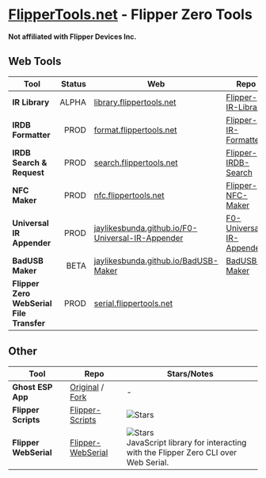 # [FlipperTools.net](https://flippertools.net) - Flipper Zero Tools
**Not affiliated with Flipper Devices Inc.**
## Web Tools
| **Tool**                             | **Status** | **Web**                                                                                                          | **Repo**                                                                                               | **Stars**                                                                                                                            |
|--------------------------------------|-----------:|------------------------------------------------------------------------------------------------------------------|--------------------------------------------------------------------------------------------------------|--------------------------------------------------------------------------------------------------------------------------------------|
| **IR Library**                      | ALPHA      | [library.flippertools.net](https://library.flippertools.net)                                                     | [Flipper-IR-Library](https://github.com/jaylikesbunda/Flipper-IR-Library)                              | ![Stars](https://img.shields.io/github/stars/jaylikesbunda/Flipper-IR-Library?style=flat-square)                                    |
| **IRDB Formatter**                  | PROD       | [format.flippertools.net](https://format.flippertools.net)                                                       | [Flipper-IR-Formatter](https://github.com/jaylikesbunda/Flipper-IR-Formatter)                          | ![Stars](https://img.shields.io/github/stars/jaylikesbunda/Flipper-IR-Formatter?style=flat-square)                                  |
| **IRDB Search & Request**           | PROD       | [search.flippertools.net](https://search.flippertools.net)                                                       | [Flipper-IRDB-Search](https://github.com/jaylikesbunda/Flipper-IRDB-Search)                            | ![Stars](https://img.shields.io/github/stars/jaylikesbunda/Flipper-IRDB-Search?style=flat-square)                                   |
| **NFC Maker**                       | PROD       | [nfc.flippertools.net](https://nfc.flippertools.net)                                                             | [Flipper-NFC-Maker](https://github.com/jaylikesbunda/Flipper-NFC-Maker)                                | ![Stars](https://img.shields.io/github/stars/jaylikesbunda/Flipper-NFC-Maker?style=flat-square)                                     |
| **Universal IR Appender**           | PROD       | [jaylikesbunda.github.io/F0-Universal-IR-Appender](https://jaylikesbunda.github.io/F0-Universal-IR-Appender/)    | [F0-Universal-IR-Appender](https://github.com/jaylikesbunda/F0-Universal-IR-Appender)                  | ![Stars](https://img.shields.io/github/stars/jaylikesbunda/F0-Universal-IR-Appender?style=flat-square)                              |
| **BadUSB Maker**                    | BETA       | [jaylikesbunda.github.io/BadUSB-Maker](https://jaylikesbunda.github.io/BadUSB-Maker/)                            | [BadUSB-Maker](https://github.com/jaylikesbunda/BadUSB-Maker)                                          | ![Stars](https://img.shields.io/github/stars/jaylikesbunda/BadUSB-Maker?style=flat-square)                                          |
| **Flipper Zero WebSerial File Transfer** | PROD       | [serial.flippertools.net](https://serial.flippertools.net)                                                   |          |                        |                      |

## Other
| **Tool**               | **Repo**                                                                                                         | **Stars/Notes**                                                                                                                                                                   |
|------------------------|------------------------------------------------------------------------------------------------------------------|------------------------------------------------------------------------------------------------------------------------------------------------------------------------------------|
| **Ghost ESP App**      | [Original](https://github.com/Spooks4576/ghost_esp_app) / [Fork](https://github.com/jaylikesbunda/ghost_esp_app) | -                                                                                                                                                                                  |
| **Flipper Scripts**    | [Flipper-Scripts](https://github.com/jaylikesbunda/Flipper-Scripts)                                              | ![Stars](https://img.shields.io/github/stars/jaylikesbunda/Flipper-Scripts?style=flat-square)                                                                                     |
| **Flipper WebSerial**  | [Flipper-WebSerial](https://github.com/jaylikesbunda/Flipper-WebSerial)                                          | ![Stars](https://img.shields.io/github/stars/jaylikesbunda/Flipper-WebSerial?style=flat-square) <br/>JavaScript library for interacting with the Flipper Zero CLI over Web Serial. | 
